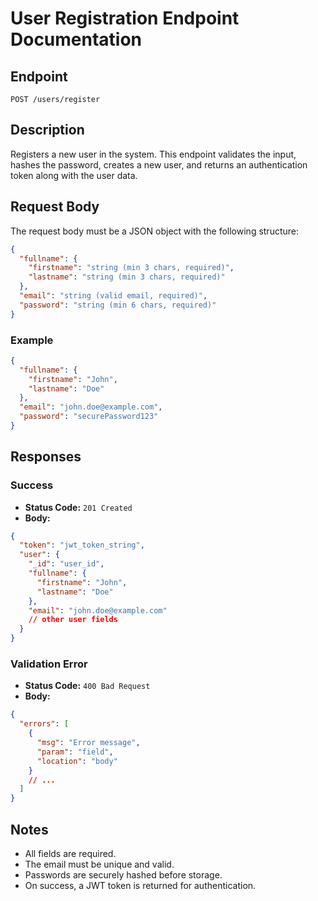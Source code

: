# User Registration Endpoint Documentation

## Endpoint

`POST /users/register`

## Description

Registers a new user in the system. This endpoint validates the input, hashes the password, creates a new user, and returns an authentication token along with the user data.

## Request Body

The request body must be a JSON object with the following structure:

```json
{
  "fullname": {
    "firstname": "string (min 3 chars, required)",
    "lastname": "string (min 3 chars, required)"
  },
  "email": "string (valid email, required)",
  "password": "string (min 6 chars, required)"
}
```

### Example

```json
{
  "fullname": {
    "firstname": "John",
    "lastname": "Doe"
  },
  "email": "john.doe@example.com",
  "password": "securePassword123"
}
```

## Responses

### Success

- **Status Code:** `201 Created`
- **Body:**

```json
{
  "token": "jwt_token_string",
  "user": {
    "_id": "user_id",
    "fullname": {
      "firstname": "John",
      "lastname": "Doe"
    },
    "email": "john.doe@example.com"
    // other user fields
  }
}
```

### Validation Error

- **Status Code:** `400 Bad Request`
- **Body:**

```json
{
  "errors": [
    {
      "msg": "Error message",
      "param": "field",
      "location": "body"
    }
    // ...
  ]
}
```

## Notes

- All fields are required.
- The email must be unique and valid.
- Passwords are securely hashed before storage.
- On success, a JWT token is returned for authentication.
